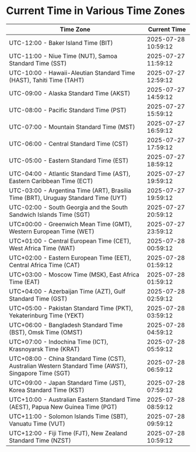 # Current Time in Various Time Zones

| Time Zone | Current Time |
|-----------|--------------|
| UTC-12:00 - Baker Island Time (BIT) | 2025-07-28 10:59:12 |
| UTC-11:00 - Niue Time (NUT), Samoa Standard Time (SST) | 2025-07-27 11:59:12 |
| UTC-10:00 - Hawaii-Aleutian Standard Time (HAST), Tahiti Time (TAHT) | 2025-07-27 12:59:12 |
| UTC-09:00 - Alaska Standard Time (AKST) | 2025-07-27 14:59:12 |
| UTC-08:00 - Pacific Standard Time (PST) | 2025-07-27 15:59:12 |
| UTC-07:00 - Mountain Standard Time (MST) | 2025-07-27 16:59:12 |
| UTC-06:00 - Central Standard Time (CST) | 2025-07-27 17:59:12 |
| UTC-05:00 - Eastern Standard Time (EST) | 2025-07-27 18:59:12 |
| UTC-04:00 - Atlantic Standard Time (AST), Eastern Caribbean Time (ECT) | 2025-07-27 19:59:12 |
| UTC-03:00 - Argentina Time (ART), Brasília Time (BRT), Uruguay Standard Time (UYT) | 2025-07-27 19:59:12 |
| UTC-02:00 - South Georgia and the South Sandwich Islands Time (SGT) | 2025-07-27 20:59:12 |
| UTC±00:00 - Greenwich Mean Time (GMT), Western European Time (WET) | 2025-07-27 23:59:12 |
| UTC+01:00 - Central European Time (CET), West Africa Time (WAT) | 2025-07-28 00:59:12 |
| UTC+02:00 - Eastern European Time (EET), Central Africa Time (CAT) | 2025-07-28 01:59:12 |
| UTC+03:00 - Moscow Time (MSK), East Africa Time (EAT) | 2025-07-28 01:59:12 |
| UTC+04:00 - Azerbaijan Time (AZT), Gulf Standard Time (GST) | 2025-07-28 02:59:12 |
| UTC+05:00 - Pakistan Standard Time (PKT), Yekaterinburg Time (YEKT) | 2025-07-28 03:59:12 |
| UTC+06:00 - Bangladesh Standard Time (BST), Omsk Time (OMST) | 2025-07-28 04:59:12 |
| UTC+07:00 - Indochina Time (ICT), Krasnoyarsk Time (KRAT) | 2025-07-28 05:59:12 |
| UTC+08:00 - China Standard Time (CST), Australian Western Standard Time (AWST), Singapore Time (SGT) | 2025-07-28 06:59:12 |
| UTC+09:00 - Japan Standard Time (JST), Korea Standard Time (KST) | 2025-07-28 07:59:12 |
| UTC+10:00 - Australian Eastern Standard Time (AEST), Papua New Guinea Time (PGT) | 2025-07-28 08:59:12 |
| UTC+11:00 - Solomon Islands Time (SBT), Vanuatu Time (VUT) | 2025-07-28 09:59:12 |
| UTC+12:00 - Fiji Time (FJT), New Zealand Standard Time (NZST) | 2025-07-28 10:59:12 |
